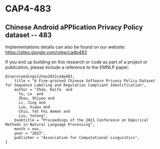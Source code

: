 #  CAP4-483
## **C**hinese **A**ndroid a**PP**lication **P**rivacy **P**olicy dataset -- 483




Implementations details can also be found on our website: 
https://sites.google.com/view/ca4p483

If you end up building on this research or code as part of a project or publication, please include a reference to the EMNLP paper:

```
@inproceedings{zhao2022ca4p483,
    title = "A Fine-grained Chinese Software Privacy Policy Dataset for Sequence Labeling and Regulation Compliant Identification",
    author = "Zhao, Kaifa  and
      Yu, Le  and
      Zhou, Shiyao and
      Li, Jing and
      Luo, Xiapu and 
      Chiu, Yat Fei Aemon and
      Liu, Yutong",
    booktitle = "Proceedings of the 2021 Conference on Empirical Methods in Natural Language Processing",
    month = nov,
    year = "2022",
    publisher = "Association for Computational Linguistics",
}
```
